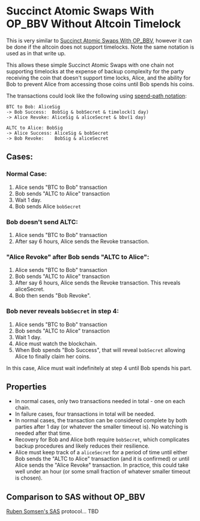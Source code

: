 # Succinct Atomic Swaps With OP_BBV Without Altcoin Timelock

This is very similar to [Succinct Atomic Swaps With OP_BBV](SAS-with-op-bbv.md), however it can be done if the altcoin does not support timelocks. Note the same notation is used as in that write up. 

This allows these simple Succinct Atomic Swaps with one chain not supporting timelocks at the expense of backup complexity for the party receiving the coin that doesn't support time locks, Alice, and the ability for Bob to prevent Alice from accessing those coins until Bob spends his coins. 

The transactions could look like the following using [spend-path notation](notation.md):

```
BTC to Bob: AliceSig 
-> Bob Success:  BobSig & bobSecret & timelock(1 day) 
-> Alice Revoke: AliceSig & aliceSecret & bbv(1 day)

ALTC to Alice: BobSig 
-> Alice Success: AliceSig & bobSecret
-> Bob Revoke:    BobSig & aliceSecret
```

## Cases:

### Normal Case:

1. Alice sends "BTC to Bob" transaction
2. Bob sends "ALTC to Alice" transaction
3. Wait 1 day.
4. Bob sends Alice `bobSecret`

### Bob doesn't send ALTC:

1. Alice sends "BTC to Bob" transaction
3. After say 6 hours, Alice sends the Revoke transaction.

### "Alice Revoke" after Bob sends "ALTC to Alice":

1. Alice sends "BTC to Bob" transaction
2. Bob sends "ALTC to Alice" transaction
3. After say 6 hours, Alice sends the Revoke transaction. This reveals aliceSecret.
4. Bob then sends "Bob Revoke".

### Bob never reveals `bobSecret` in step 4:

1. Alice sends "BTC to Bob" transaction
2. Bob sends "ALTC to Alice" transaction
3. Wait 1 day.
4. Alice must watch the blockchain.
5. When Bob spends "Bob Success", that will reveal `bobSecret` allowing Alice to finally claim her coins. 

In this case, Alice must wait indefinitely at step 4 until Bob spends his part. 

## Properties

* In normal cases, only two transactions needed in total - one on each chain.
* In failure cases, four transactions in total will be needed.
* In normal cases, the transaction can be considered complete by both parties after 1 day (or whatever the smaller timeout is). No watching is needed after that time. 
* Recovery for Bob and Alice both require `bobSecret`, which complicates backup procedures and likely reduces their resilience. 
* Alice must keep track of a `aliceSecret` for a period of time until either Bob sends the "ALTC to Alice" transaction (and it is confirmed) or until Alice sends the "Alice Revoke" transaction. In practice, this could take well under an hour (or some small fraction of whatever smaller timeout is chosen). 

## Comparison to SAS without OP_BBV

[Ruben Somsen's SAS](https://gist.github.com/RubenSomsen/8853a66a64825716f51b409be528355f) protocol... TBD
